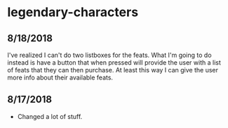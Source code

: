 # legendary-characters

## 8/18/2018

I've realized I can't do two listboxes for the feats.  What I'm going to do instead is have a button that when pressed will
provide the user with a list of feats that they can then purchase.  At least this way I can give the user more info about their
available feats.

## 8/17/2018

- Changed a lot of stuff.

